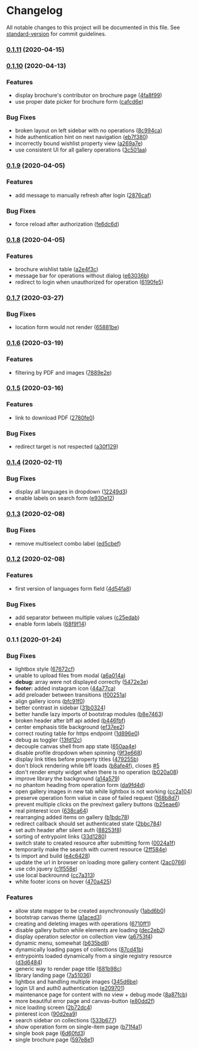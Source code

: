 # Changelog

All notable changes to this project will be documented in this file. See [standard-version](https://github.com/conventional-changelog/standard-version) for commit guidelines.

### [0.1.11](https://github.com/wikibus/www.wikibus.org/compare/v0.1.10...v0.1.11) (2020-04-15)

### [0.1.10](https://github.com/wikibus/www.wikibus.org/compare/v0.1.9...v0.1.10) (2020-04-13)


### Features

* display brochure's contributor on brochure page ([4fa8f99](https://github.com/wikibus/www.wikibus.org/commit/4fa8f992e0f6dad2d4999d1912c00d0cd673764a))
* use proper date picker for brochure form ([cafcd6e](https://github.com/wikibus/www.wikibus.org/commit/cafcd6ed818309789903308af8fd93a4d55fd2a1))


### Bug Fixes

* broken layout on left sidebar with no operations ([8c994ca](https://github.com/wikibus/www.wikibus.org/commit/8c994cade63e7702e00893b1692659745fa79179))
* hide authentication hint on next navigation ([eb7f380](https://github.com/wikibus/www.wikibus.org/commit/eb7f3804793353ba228f7b2c03d091e5011980d7))
* incorrectly bound wishlist property view ([a269a7e](https://github.com/wikibus/www.wikibus.org/commit/a269a7e9487c794a8210296b34a0ac332528032f))
* use consistent UI for all gallery operations ([3c501aa](https://github.com/wikibus/www.wikibus.org/commit/3c501aa420dcd5c06913229d3f7b5569c00017bf))

### [0.1.9](https://github.com/wikibus/www.wikibus.org/compare/v0.1.8...v0.1.9) (2020-04-05)


### Features

* add message to manually refresh after login ([2876caf](https://github.com/wikibus/www.wikibus.org/commit/2876cafd7e6d8de886cf8c8c2284810110757dec))


### Bug Fixes

* force reload after authorization ([fe6dc6d](https://github.com/wikibus/www.wikibus.org/commit/fe6dc6df22bf83ef9b4c98a0b95b75f4b757a34f))

### [0.1.8](https://github.com/wikibus/www.wikibus.org/compare/v0.1.7...v0.1.8) (2020-04-05)


### Features

* brochure wishlist table ([a2e4f3c](https://github.com/wikibus/www.wikibus.org/commit/a2e4f3cd98387590c74cd26458d537997c05893f))
* message bar for operations without dialog ([e63036b](https://github.com/wikibus/www.wikibus.org/commit/e63036bfde2ff6ff4c5158f92f4500e3f000099a))
* redirect to login when unauthorized for operation ([6190fe5](https://github.com/wikibus/www.wikibus.org/commit/6190fe53490d3a93b91cf8152fa9bed6c673f4f0))

### [0.1.7](https://github.com/wikibus/www.wikibus.org/compare/v0.1.6...v0.1.7) (2020-03-27)


### Bug Fixes

* location form would not render ([65881be](https://github.com/wikibus/www.wikibus.org/commit/65881be442af00ac1a30eb91faa63b941193d21d))

### [0.1.6](https://github.com/wikibus/www.wikibus.org/compare/v0.1.5...v0.1.6) (2020-03-19)


### Features

* filtering by PDF and images ([7889e2e](https://github.com/wikibus/www.wikibus.org/commit/7889e2e6d8a747b86723d9075e4d097d350074c7))

### [0.1.5](https://github.com/wikibus/www.wikibus.org/compare/v0.1.4...v0.1.5) (2020-03-16)


### Features

* link to download PDF ([2780fe0](https://github.com/wikibus/www.wikibus.org/commit/2780fe052b7d4cdae710eaebb7440554bffb0f5e))


### Bug Fixes

* redirect target is not respected ([a30f129](https://github.com/wikibus/www.wikibus.org/commit/a30f129a66983b2c6bd9b20316081d92e7119b09))

### [0.1.4](https://github.com/wikibus/www.wikibus.org/compare/v0.1.3...v0.1.4) (2020-02-11)


### Bug Fixes

* display all languages in dropdown ([12249d3](https://github.com/wikibus/www.wikibus.org/commit/12249d34f868c97b6c938313167cb45f03b36a03))
* enable labels on search form ([e930e12](https://github.com/wikibus/www.wikibus.org/commit/e930e1201376d7db302caa98638deb6039c13908))

### [0.1.3](https://github.com/wikibus/www.wikibus.org/compare/v0.1.2...v0.1.3) (2020-02-08)


### Bug Fixes

* remove multiselect combo label ([ed5cbef](https://github.com/wikibus/www.wikibus.org/commit/ed5cbef2c8028e07b617847552327cf47c51a875))

### [0.1.2](https://github.com/wikibus/www.wikibus.org/compare/v0.1.1...v0.1.2) (2020-02-08)


### Features

* first version of languages form field ([4d54fa8](https://github.com/wikibus/www.wikibus.org/commit/4d54fa84dd9193d7b6024b35d9e9689c4718c0da))


### Bug Fixes

* add separator between multiple values ([c25edab](https://github.com/wikibus/www.wikibus.org/commit/c25edab176cce3e17ba1a396252eb377394ea96e))
* enable form labels ([68f9f14](https://github.com/wikibus/www.wikibus.org/commit/68f9f146d32dd051277abf3bf35bed33c8a8fdef))

### 0.1.1 (2020-01-24)


### Bug Fixes

* lightbox style ([67672cf](https://github.com/wikibus/www.wikibus.org/commit/67672cf))
* unable to upload files from modal ([a6a014a](https://github.com/wikibus/www.wikibus.org/commit/a6a014a))
* **debug:** array were not displayed correctly ([5472e3e](https://github.com/wikibus/www.wikibus.org/commit/5472e3e))
* **footer:** added instagram icon ([44a77ca](https://github.com/wikibus/www.wikibus.org/commit/44a77ca))
* add preloader between transitions ([f00251a](https://github.com/wikibus/www.wikibus.org/commit/f00251a))
* align gallery icons ([bfc91f0](https://github.com/wikibus/www.wikibus.org/commit/bfc91f0))
* better contrast in sidebar ([31b0324](https://github.com/wikibus/www.wikibus.org/commit/31b0324))
* better handle lazy imports of bootstrap modules ([b8e7463](https://github.com/wikibus/www.wikibus.org/commit/b8e7463))
* broken header after bff api added ([b446fbf](https://github.com/wikibus/www.wikibus.org/commit/b446fbf))
* center emphasis title background ([ef37ee2](https://github.com/wikibus/www.wikibus.org/commit/ef37ee2))
* correct routing table for https endpoint ([1d896e0](https://github.com/wikibus/www.wikibus.org/commit/1d896e0))
* debug as toggler ([13fd12c](https://github.com/wikibus/www.wikibus.org/commit/13fd12c))
* decouple canvas shell from app state ([650aa4e](https://github.com/wikibus/www.wikibus.org/commit/650aa4e))
* disable profile dropdown when spinning ([9f3e668](https://github.com/wikibus/www.wikibus.org/commit/9f3e668))
* display link titles before property titles ([479255b](https://github.com/wikibus/www.wikibus.org/commit/479255b))
* don't block rendering while bff loads ([b8afe4f](https://github.com/wikibus/www.wikibus.org/commit/b8afe4f)), closes [#5](https://github.com/wikibus/www.wikibus.org/issues/5)
* don't render empty widget when there is no operation ([b020a08](https://github.com/wikibus/www.wikibus.org/commit/b020a08))
* improve library the background ([a14a579](https://github.com/wikibus/www.wikibus.org/commit/a14a579))
* no phantom heading from operation form ([da9fd4d](https://github.com/wikibus/www.wikibus.org/commit/da9fd4d))
* open gallery images in new tab while lightbox is not working ([cc2a104](https://github.com/wikibus/www.wikibus.org/commit/cc2a104))
* preserve operation form value in case of failed request ([168b8d7](https://github.com/wikibus/www.wikibus.org/commit/168b8d7))
* prevent multiple clicks on the prev/next gallery buttons ([b25eae6](https://github.com/wikibus/www.wikibus.org/commit/b25eae6))
* real pinterest icon ([638ca64](https://github.com/wikibus/www.wikibus.org/commit/638ca64))
* rearranging added items on gallery ([b1bdc78](https://github.com/wikibus/www.wikibus.org/commit/b1bdc78))
* redirect callback should set authenticated state ([2bbc784](https://github.com/wikibus/www.wikibus.org/commit/2bbc784))
* set auth header after silent auth ([88253f8](https://github.com/wikibus/www.wikibus.org/commit/88253f8))
* sorting of entrypoint links ([33d1280](https://github.com/wikibus/www.wikibus.org/commit/33d1280))
* switch state to created resource after submitting form ([0024a1f](https://github.com/wikibus/www.wikibus.org/commit/0024a1f))
* temporarily make the search with current resource ([2ff584e](https://github.com/wikibus/www.wikibus.org/commit/2ff584e))
* ts import and build ([e4c6428](https://github.com/wikibus/www.wikibus.org/commit/e4c6428))
* update the url in browser on loading more gallery content ([2ac0766](https://github.com/wikibus/www.wikibus.org/commit/2ac0766))
* use cdn jquery ([c1f558e](https://github.com/wikibus/www.wikibus.org/commit/c1f558e))
* use local backrounnd ([cc7a313](https://github.com/wikibus/www.wikibus.org/commit/cc7a313))
* white footer icons on hover ([470a425](https://github.com/wikibus/www.wikibus.org/commit/470a425))


### Features

* allow state mapper to be created asynchronously ([1abd6b0](https://github.com/wikibus/www.wikibus.org/commit/1abd6b0))
* bootstrap canvas theme ([a1aced3](https://github.com/wikibus/www.wikibus.org/commit/a1aced3))
* creating and deleting images with operations ([6710ff1](https://github.com/wikibus/www.wikibus.org/commit/6710ff1))
* disable gallery button while elements are loading ([dec2eb2](https://github.com/wikibus/www.wikibus.org/commit/dec2eb2))
* display operation selector on collection view ([a6753f4](https://github.com/wikibus/www.wikibus.org/commit/a6753f4))
* dynamic menu, somewhat ([b635bd8](https://github.com/wikibus/www.wikibus.org/commit/b635bd8))
* dynamically loading pages of collections ([87cd41b](https://github.com/wikibus/www.wikibus.org/commit/87cd41b))
* entrypoints loaded dynamically from a single registry resource ([d3d6484](https://github.com/wikibus/www.wikibus.org/commit/d3d6484))
* generic way to render page title ([681b98c](https://github.com/wikibus/www.wikibus.org/commit/681b98c))
* library landing page ([7a51036](https://github.com/wikibus/www.wikibus.org/commit/7a51036))
* lightbox and handling multiple images ([345d6be](https://github.com/wikibus/www.wikibus.org/commit/345d6be))
* login UI and auth0 authentication ([e209701](https://github.com/wikibus/www.wikibus.org/commit/e209701))
* maintenance page for content with no view + debug mode ([8a87fcb](https://github.com/wikibus/www.wikibus.org/commit/8a87fcb))
* more beautiful error page and canvas-button ([e80dd2f](https://github.com/wikibus/www.wikibus.org/commit/e80dd2f))
* nice loading screen ([2b72dc4](https://github.com/wikibus/www.wikibus.org/commit/2b72dc4))
* pinterest icon ([90d2ea9](https://github.com/wikibus/www.wikibus.org/commit/90d2ea9))
* search sidebar on collections ([533b677](https://github.com/wikibus/www.wikibus.org/commit/533b677))
* show operation form on single-item page ([b71f4a1](https://github.com/wikibus/www.wikibus.org/commit/b71f4a1))
* single book page ([6d60fd3](https://github.com/wikibus/www.wikibus.org/commit/6d60fd3))
* single brochure page ([597e8e1](https://github.com/wikibus/www.wikibus.org/commit/597e8e1))
